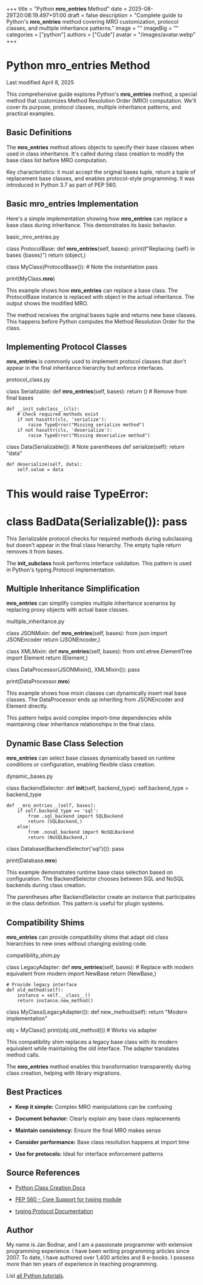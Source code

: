 +++
title = "Python __mro_entries__ Method"
date = 2025-08-29T20:08:19.497+01:00
draft = false
description = "Complete guide to Python's __mro_entries__ method covering MRO customization, protocol classes, and multiple inheritance patterns."
image = ""
imageBig = ""
categories = ["python"]
authors = ["Cude"]
avatar = "/images/avatar.webp"
+++

# Python __mro_entries__ Method

Last modified April 8, 2025

This comprehensive guide explores Python's __mro_entries__ method, 
a special method that customizes Method Resolution Order (MRO) computation. 
We'll cover its purpose, protocol classes, multiple inheritance patterns, 
and practical examples.

## Basic Definitions

The __mro_entries__ method allows objects to specify their base 
classes when used in class inheritance. It's called during class creation 
to modify the base class list before MRO computation.

Key characteristics: it must accept the original bases tuple, return a tuple 
of replacement base classes, and enables protocol-style programming. It was 
introduced in Python 3.7 as part of PEP 560.

## Basic __mro_entries__ Implementation

Here's a simple implementation showing how __mro_entries__ can 
replace a base class during inheritance. This demonstrates its basic behavior.

basic_mro_entries.py
  

class ProtocolBase:
    def __mro_entries__(self, bases):
        print(f"Replacing {self} in bases {bases}")
        return (object,)

class MyClass(ProtocolBase()):  # Note the instantiation
    pass

print(MyClass.__mro__)

This example shows how __mro_entries__ can replace a base class. 
The ProtocolBase instance is replaced with object in the actual inheritance. 
The output shows the modified MRO.

The method receives the original bases tuple and returns new base classes. 
This happens before Python computes the Method Resolution Order for the class.

## Implementing Protocol Classes

__mro_entries__ is commonly used to implement protocol classes 
that don't appear in the final inheritance hierarchy but enforce interfaces.

protocol_class.py
  

class Serializable:
    def __mro_entries__(self, bases):
        return ()  # Remove from final bases
    
    def __init_subclass__(cls):
        # Check required methods exist
        if not hasattr(cls, 'serialize'):
            raise TypeError("Missing serialize method")
        if not hasattr(cls, 'deserialize'):
            raise TypeError("Missing deserialize method")

class Data(Serializable()):  # Note parentheses
    def serialize(self):
        return "data"
    
    def deserialize(self, data):
        self.value = data

# This would raise TypeError:
# class BadData(Serializable()): pass

This Serializable protocol checks for required methods during subclassing 
but doesn't appear in the final class hierarchy. The empty tuple return 
removes it from bases.

The __init_subclass__ hook performs interface validation. 
This pattern is used in Python's typing.Protocol implementation.

## Multiple Inheritance Simplification

__mro_entries__ can simplify complex multiple inheritance 
scenarios by replacing proxy objects with actual base classes.

multiple_inheritance.py
  

class JSONMixin:
    def __mro_entries__(self, bases):
        from json import JSONEncoder
        return (JSONEncoder,)

class XMLMixin:
    def __mro_entries__(self, bases):
        from xml.etree.ElementTree import Element
        return (Element,)

class DataProcessor(JSONMixin(), XMLMixin()):
    pass

print(DataProcessor.__mro__)

This example shows how mixin classes can dynamically insert real base classes. 
The DataProcessor ends up inheriting from JSONEncoder and Element directly.

This pattern helps avoid complex import-time dependencies while maintaining 
clear inheritance relationships in the final class.

## Dynamic Base Class Selection

__mro_entries__ can select base classes dynamically based on 
runtime conditions or configuration, enabling flexible class creation.

dynamic_bases.py
  

class BackendSelector:
    def __init__(self, backend_type):
        self.backend_type = backend_type
    
    def __mro_entries__(self, bases):
        if self.backend_type == 'sql':
            from .sql_backend import SQLBackend
            return (SQLBackend,)
        else:
            from .nosql_backend import NoSQLBackend
            return (NoSQLBackend,)

class Database(BackendSelector('sql')()):
    pass

print(Database.__mro__)

This example demonstrates runtime base class selection based on configuration. 
The BackendSelector chooses between SQL and NoSQL backends during class creation.

The parentheses after BackendSelector create an instance that participates in 
the class definition. This pattern is useful for plugin systems.

## Compatibility Shims

__mro_entries__ can provide compatibility shims that adapt old 
class hierarchies to new ones without changing existing code.

compatibility_shim.py
  

class LegacyAdapter:
    def __mro_entries__(self, bases):
        # Replace with modern equivalent
        from modern import NewBase
        return (NewBase,)
    
    # Provide legacy interface
    def old_method(self):
        instance = self.__class__()
        return instance.new_method()

class MyClass(LegacyAdapter()):
    def new_method(self):
        return "Modern implementation"

obj = MyClass()
print(obj.old_method())  # Works via adapter

This compatibility shim replaces a legacy base class with its modern equivalent 
while maintaining the old interface. The adapter translates method calls.

The __mro_entries__ method enables this transformation 
transparently during class creation, helping with library migrations.

## Best Practices

- **Keep it simple:** Complex MRO manipulations can be confusing

- **Document behavior:** Clearly explain any base class replacements

- **Maintain consistency:** Ensure the final MRO makes sense

- **Consider performance:** Base class resolution happens at import time

- **Use for protocols:** Ideal for interface enforcement patterns

## Source References

- [Python Class Creation Docs](https://docs.python.org/3/reference/datamodel.html#customizing-class-creation)

- [PEP 560 - Core Support for typing module](https://www.python.org/dev/peps/pep-0560/)

- [typing.Protocol Documentation](https://docs.python.org/3/library/typing.html#typing.Protocol)

## Author

My name is Jan Bodnar, and I am a passionate programmer with extensive
programming experience. I have been writing programming articles since 2007.
To date, I have authored over 1,400 articles and 8 e-books. I possess more
than ten years of experience in teaching programming.

List [all Python tutorials](/python/).